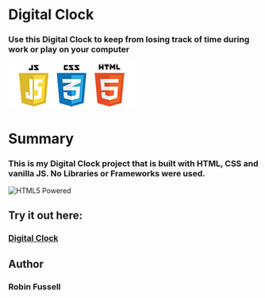  # Digital Clock

### Use this Digital Clock to keep from losing track of time during work or play on your computer   
 <img src="images/frontend2.png"   title="HTML5 Powered">

 



#  Summary
### This is my Digital Clock project that is built with HTML, CSS and vanilla JS. No Libraries or Frameworks were used.



<img src="images/pomoCropped.png" height= 500  title="HTML5 Powered">

## Try it out here:    
### [Digital Clock](https://rfussell17.github.io/DigitalClock-JS/)

## Author
### Robin Fussell
